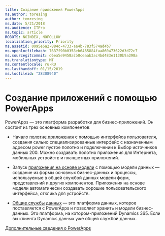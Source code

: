 ```yaml
---
title: Создание приложений PowerApps
ms.author: toresing
author: tomresing
ms.date: 5/21/2018
ms.audience: ITPro
ms.topic: article
ROBOTS: NOINDEX, NOFOLLOW
localization_priority: Priority
ms.assetid: 0095e6a2-884c-4733-aa4b-783f574ad4b7
ms.openlocfilehash: 7637f90b0358eb6435884faa860473622d3d72c7
ms.sourcegitcommit: d6ea5e9458a2b8ceaab3ac4bd483e1130b9a398a
ms.translationtype: MT
ms.contentlocale: ru-RU
ms.lasthandoff: 01/15/2019
ms.locfileid: "28308940"
---
```

# <a name="create-apps-with-powerapps"></a>Создание приложений с помощью PowerApps

PowerApps — это платформа разработки для бизнес-приложений. Он состоит из трех основных компонентов: 
  
- Начало [полотне приложения](https://go.microsoft.com/fwlink/?linkid=874495) с помощью интерфейса пользователя, создания сильно специализированные интерфейс с назначенным адресом power пустое полотно и подключении к Выбор источников данных 200. Можно создавать полотно приложения для Интернета, мобильных устройств и планшетных приложений. 
    
- Запуск [приложения на основе модели](https://go.microsoft.com/fwlink/?linkid=874496) с помощью модели данных — создание из формы основных бизнес-данных и процессы, используемые в общей службой данных модели форм, представлений и других компонентов. Приложения на основе модели автоматически создавать хорошие пользовательского интерфейса, отклика для устройств. 
    
- [Общие службы данных](https://go.microsoft.com/fwlink/?linkid=874497) — это платформа данных, которое поставляется с PowerApps и позволяет хранить и модели бизнес-данных. Это платформа, на котором-приложений Dynamics 365. Если вы клиента Dynamics данных уже общей службой данных. 
    
[Дополнительные сведения о PowerApps](https://go.microsoft.com/fwlink/?linkid=874498)
  

